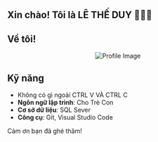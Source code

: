 ## Xin chào! Tôi là **LÊ THẾ DUY** 💪🤝🙌

## Về tôi!

<p align="center">
    <img src="https://github.com/user-attachments/assets/b6e52e3b-216c-4b38-a187-311c3d0cf4fb" alt="Profile Image" style="max-width: 100%; height: auto;">
</p>



## Kỹ năng
- Không có gì ngoài CTRL V VÀ CTRL C 
- **Ngôn ngữ lập trình**: Cho Trẻ Con 
- **Cơ sở dữ liệu**: SQL Sever
- **Công cụ**: Git, Visual Studio Code


Cảm ơn bạn đã ghé thăm!
